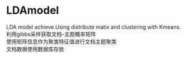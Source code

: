 # LDAmodel
LDA model achieve.Using distribute matix and clustering with Kmeans.</br>
利用gibbs采样获取文档-主题概率矩阵</br>
使用矩阵信息作为聚类特征值进行文档主题聚类</br>
文档数据使用数据库存放</br>
